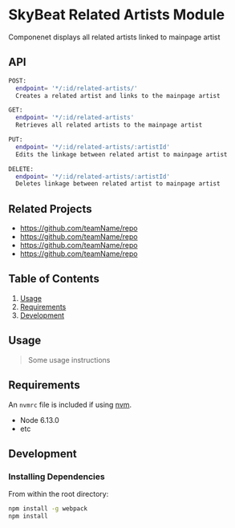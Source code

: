 # SkyBeat Related Artists Module

Componenet displays all related artists linked to mainpage artist

## API 
```sh
POST: 
  endpoint= '*/:id/related-artists/'
  Creates a related artist and links to the mainpage artist
```
```sh
GET:
  endpoint= '*/:id/related-artists'
  Retrieves all related artists to the mainpage artist
```
```sh
PUT:
  endpoint= '*/:id/related-artists/:artistId'
  Edits the linkage between related artist to mainpage artist 
```
```sh
DELETE:
  endpoint= '*/:id/related-artists/:artistId'
  Deletes linkage between related artist to mainpage artist
```  
  

## Related Projects

  - https://github.com/teamName/repo
  - https://github.com/teamName/repo
  - https://github.com/teamName/repo
  - https://github.com/teamName/repo

## Table of Contents

1. [Usage](#Usage)
1. [Requirements](#requirements)
1. [Development](#development)

## Usage

> Some usage instructions

## Requirements

An `nvmrc` file is included if using [nvm](https://github.com/creationix/nvm).

- Node 6.13.0
- etc

## Development

### Installing Dependencies

From within the root directory:

```sh
npm install -g webpack
npm install
```

